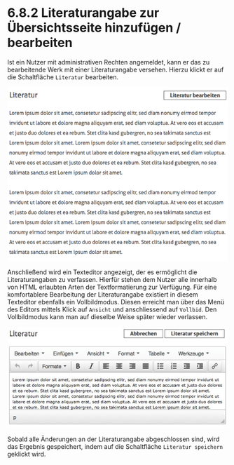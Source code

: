 # 6.8.2 Literaturangabe zur Übersichtsseite hinzufügen / bearbeiten

Ist ein Nutzer mit administrativen Rechten angemeldet, kann er das zu bearbeitende Werk mit einer Literaturangabe versehen. Hierzu klickt er auf die Schaltfläche `Literatur` bearbeiten.    


![](../../.gitbook/assets/literatur-berarbeiten.png)

Anschließend wird ein Texteditor angezeigt, der es ermöglicht die Literaturangaben zu verfassen. Hierfür stehen dem Nutzer alle innerhalb von HTML erlaubten Arten der Textformatierung zur Verfügung. Für eine komfortablere Bearbeitung der Literaturangabe existiert in diesem Texteditor ebenfalls ein Vollbildmodus. Diesen erreicht man über das Menü des Editors mittels Klick auf `Ansicht` und anschliessend auf `Vollbid`. Den Vollbildmodus kann man auf dieselbe Weise später wieder verlassen.

![](../../.gitbook/assets/texteditor-literaturangaben.png)

Sobald alle Änderungen an der Literaturangabe abgeschlossen sind, wird das Ergebnis gespeichert, indem auf die Schaltfläche `Literatur speichern` geklickt wird.  



